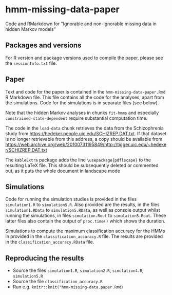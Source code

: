 # hmm-missing-data-paper

Code and RMarkdown for "Ignorable and non-ignorable missing data in hidden Markov models"

## Packages and versions

For R version and package versions used to compile the paper, please see the `sessionInfo.txt` file.

## Paper

Text and code for the paper is contained in the `hmm-missing-data-paper.Rmd` R Markdown file.
This file contains all the code for the analyses, apart from the simulations. 
Code for the simulations is in separate files (see below).

Note that the hidden Markov analyses in chunks `fit-hmms` and 
especially `constrained-state-dependent` require substantial
computation time.

The code in the `load-data` chunk retrieves the data from the Schizophrenia
study from https://hedeker.people.uic.edu/SCHIZREP.DAT.txt. If that dataset 
is no longer retrievable from this address, a copy should be available from
https://web.archive.org/web/20100731195849/http://tigger.uic.edu/~hedeker/SCHIZREP.DAT.txt

The `kableExtra` package adds the line `\usepackage{pdflscape}` to the resulting LaTeX file. 
This should be subsequently deleted or commented out, as it puts the whole document in landscape 
mode 

## Simulations

Code for running the simulation studies is provided in the files `simulation1.R` 
to `simulation5.R`. Also provided are the results, in the files `simulation1.RData`
to `simulation5.RData`, as well as console output whilst running the simulations, in 
files `simulation.Rout` to `simulation5.Rout`. These latter files also contain the
output of `proc.time()` which shows the duration.

Simulations to compute the maximum classification accuracy for the HMMs in provided in the `classification_accuracy.R` file. The results are provided in the `classification_accuracy.RData` file.

## Reproducing the results

* Source the files `simulation1.R`, `simulation2.R`, `simulation4.R`, `simulation5.R`
* Source the file `classification_accuracy.R`
* Run e.g. `knitr::knit("hmm-missing-data.paper.Rmd`)

